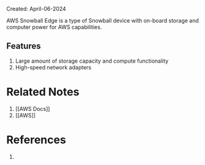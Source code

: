 Created: April-06-2024

AWS Snowball Edge is a type of Snowball device with on-board storage and computer power for AWS capabilities.
## Features

1. Large amount of storage capacity and compute functionality
2. High-speed network adapters
# Related Notes

1. [[AWS Docs]]
2. [[AWS]]
# References

1. 